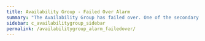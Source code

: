 ```yaml
---
title: Availability Group - Failed Over Alarm
summary: "The Availability Group has failed over. One of the secondary nodes is now primary."
sidebar: c_availabilitygroup_sidebar
permalink: /availabilitygroup_alarm_failedover/
---
```


﻿
